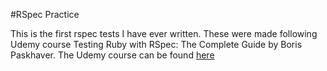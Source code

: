 #RSpec Practice 

This is the first rspec tests I have ever written. These were made following Udemy course Testing Ruby with RSpec: The Complete Guide by Boris Paskhaver. The Udemy course can be found [here](https://www.udemy.com/course/testing-ruby-with-rspec/)


